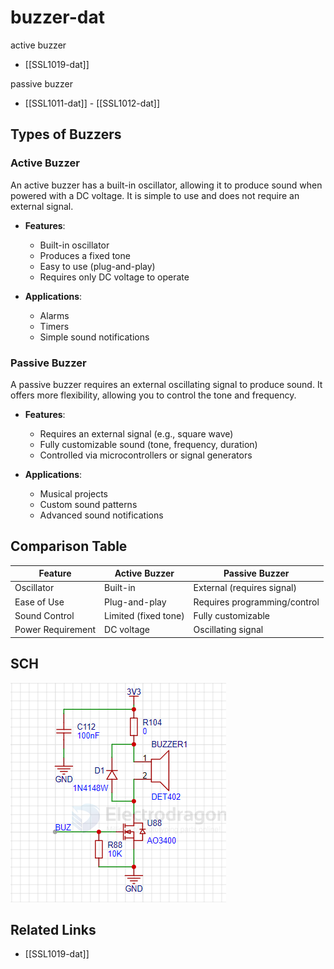 
# buzzer-dat


active buzzer 
- [[SSL1019-dat]]

passive buzzer 
- [[SSL1011-dat]] - [[SSL1012-dat]]


## Types of Buzzers

### Active Buzzer
An active buzzer has a built-in oscillator, allowing it to produce sound when powered with a DC voltage. It is simple to use and does not require an external signal.

- **Features**:
  - Built-in oscillator
  - Produces a fixed tone
  - Easy to use (plug-and-play)
  - Requires only DC voltage to operate

- **Applications**:
  - Alarms
  - Timers
  - Simple sound notifications

### Passive Buzzer
A passive buzzer requires an external oscillating signal to produce sound. It offers more flexibility, allowing you to control the tone and frequency.

- **Features**:
  - Requires an external signal (e.g., square wave)
  - Fully customizable sound (tone, frequency, duration)
  - Controlled via microcontrollers or signal generators

- **Applications**:
  - Musical projects
  - Custom sound patterns
  - Advanced sound notifications

## Comparison Table

| Feature            | Active Buzzer                  | Passive Buzzer                 |
|---------------------|--------------------------------|---------------------------------|
| Oscillator          | Built-in                      | External (requires signal)     |
| Ease of Use         | Plug-and-play                 | Requires programming/control   |
| Sound Control       | Limited (fixed tone)          | Fully customizable             |
| Power Requirement   | DC voltage                    | Oscillating signal             |



## SCH 

![](2025-08-19-16-54-01.png)


## Related Links
- [[SSL1019-dat]]
